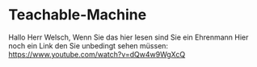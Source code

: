 # Teachable-Machine
Hallo Herr Welsch,
Wenn Sie das hier lesen sind Sie ein Ehrenmann
Hier noch ein Link den Sie unbedingt sehen müssen:
https://www.youtube.com/watch?v=dQw4w9WgXcQ